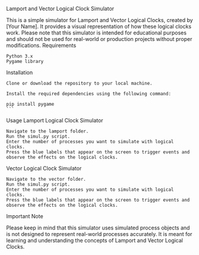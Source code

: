 Lamport and Vector Logical Clock Simulator

This is a simple simulator for Lamport and Vector Logical Clocks, created by [Your Name]. It provides a visual representation of how these logical clocks work. Please note that this simulator is intended for educational purposes and should not be used for real-world or production projects without proper modifications.
Requirements

    Python 3.x
    Pygame library

Installation

    Clone or download the repository to your local machine.

    Install the required dependencies using the following command:

    pip install pygame
    ```

Usage
Lamport Logical Clock Simulator

    Navigate to the lamport folder.
    Run the simul.py script.
    Enter the number of processes you want to simulate with logical clocks.
    Press the blue labels that appear on the screen to trigger events and observe the effects on the logical clocks.

Vector Logical Clock Simulator

    Navigate to the vector folder.
    Run the simul.py script.
    Enter the number of processes you want to simulate with logical clocks.
    Press the blue labels that appear on the screen to trigger events and observe the effects on the logical clocks.

Important Note

Please keep in mind that this simulator uses simulated process objects and is not designed to represent real-world processes accurately. It is meant for learning and understanding the concepts of Lamport and Vector Logical Clocks.
